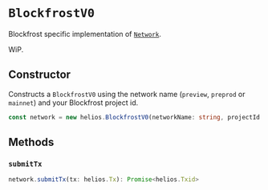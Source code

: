 # `BlockfrostV0`

Blockfrost specific implementation of [`Network`](./network.md).

WiP.

## Constructor

Constructs a `BlockfrostV0` using the network name (`preview`, `preprod` or `mainnet`) and your Blockfrost project id.

```ts
const network = new helios.BlockfrostV0(networkName: string, projectId: string)
```

## Methods

### `submitTx`

```ts
network.submitTx(tx: helios.Tx): Promise<helios.Txid>
```